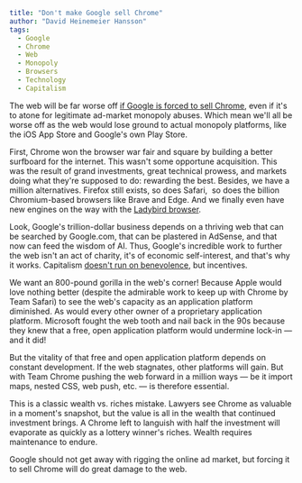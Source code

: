 ```yaml
title: "Don't make Google sell Chrome"
author: "David Heinemeier Hansson"
tags:
  - Google
  - Chrome
  - Web
  - Monopoly
  - Browsers
  - Technology
  - Capitalism
```

The web will be far worse off [if Google is forced to sell Chrome](https://www.msn.com/en-us/technology/tech-companies/a-judge-could-force-google-to-sell-chrome-what-you-need-to-know/ar-AA1DjlGy), even if it's to atone for legitimate ad-market monopoly abuses. Which mean we'll all be worse off as the web would lose ground to actual monopoly platforms, like the iOS App Store and Google's own Play Store.

First, Chrome won the browser war fair and square by building a better surfboard for the internet. This wasn't some opportune acquisition. This was the result of grand investments, great technical prowess, and markets doing what they're supposed to do: rewarding the best. Besides, we have a million alternatives. Firefox still exists, so does Safari,  so does the billion Chromium-based browsers like Brave and Edge. And we finally even have new engines on the way with the [Ladybird browser](https://ladybird.org/).

Look, Google's trillion-dollar business depends on a thriving web that can be searched by Google.com, that can be plastered in AdSense, and that now can feed the wisdom of AI. Thus, Google's incredible work to further the web isn't an act of charity, it's of economic self-interest, and that's why it works. Capitalism [doesn't run on benevolence](https://www.goodreads.com/quotes/68664-it-is-not-from-the-benevolence-of-the-butcher-the), but incentives.

We want an 800-pound gorilla in the web's corner! Because Apple would love nothing better (despite the admirable work to keep up with Chrome by Team Safari) to see the web's capacity as an application platform diminished. As would every other owner of a proprietary application platform. Microsoft fought the web tooth and nail back in the 90s because they knew that a free, open application platform would undermine lock-in — and it did!

But the vitality of that free and open application platform depends on constant development. If the web stagnates, other platforms will gain. But with Team Chrome pushing the web forward in a million ways — be it import maps, nested CSS, web push, etc. — is therefore essential.

This is a classic wealth vs. riches mistake. Lawyers see Chrome as valuable in a moment's snapshot, but the value is all in the wealth that continued investment brings. A Chrome left to languish with half the investment will evaporate as quickly as a lottery winner's riches. Wealth requires maintenance to endure.

Google should not get away with rigging the online ad market, but forcing it to sell Chrome will do great damage to the web.